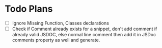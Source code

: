 # Todo Plans

- [ ] Ignore Missing Function, Classes declarations
- [ ] Check if Comment already exists for a snippet, don't add comment if already valid JSDOC, else normal line comment then add it in JSDoc comments property as well and generate.
